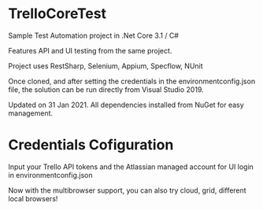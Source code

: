 # TrelloCoreTest
Sample Test Automation project in .Net Core 3.1 / C#

Features API and UI testing from the same project.

Project uses RestSharp, Selenium, Appium, Specflow, NUnit

Once cloned, and after setting the credentials in the environmentconfig.json file, the solution can be run directly from Visual Studio 2019.

Updated on 31 Jan 2021. All dependencies installed from NuGet for easy management.


# Credentials Cofiguration
Input your Trello API tokens and the Atlassian managed account for UI login in environmentconfig.json

Now with the multibrowser support, you can also try cloud, grid, different local browsers!
